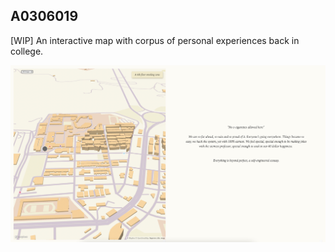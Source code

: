## A0306019

[WIP] An interactive map with corpus of personal experiences back in college.

![Thumbnail](img/img-01.png)
